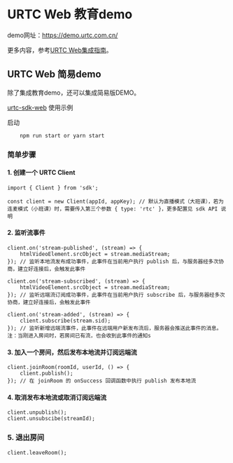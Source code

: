 # URTC Web 教育demo

demo网址：https://demo.urtc.com.cn/

更多内容，参考[URTC Web集成指南](https://docs.ucloud.cn/urtc/sdk/VideoStart)。

## URTC Web 简易demo

除了集成教育demo，还可以集成简易版DEMO。

[urtc-sdk-web](https://git.ucloudadmin.com/urtc/sdk/urtc-sdk-web) 使用示例

启动

```
    npm run start or yarn start 
```

### 简单步骤

#### 1. 创建一个 URTC Client

```
import { Client } from 'sdk';

const client = new Client(appId, appKey); // 默认为直播模式（大班课），若为连麦模式（小班课）时，需要传入第三个参数 { type: 'rtc' }，更多配置见 sdk API 说明
```

#### 2. 监听流事件

```
client.on('stream-published', (stream) => {
    htmlVideoElement.srcObject = stream.mediaStream;
}); // 监听本地流发布成功事件，此事件在当前用户执行 publish 后，与服务器经多次协商，建立好连接后，会触发此事件

client.on('stream-subscribed', (stream) => {
    htmlVideoElement.srcObject = stream.mediaStream;
}); // 监听远端流订阅成功事件，此事件在当前用户执行 subscribe 后，与服务器经多次协商，建立好连接后，会触发此事件

client.on('stream-added', (stream) => {
    client.subscribe(stream.sid);
}); // 监听新增远端流事件，此事件在远端用户新发布流后，服务器会推送此事件的消息。注：当刚进入房间时，若房间已有流，也会收到此事件的通知s

```

#### 3. 加入一个房间，然后发布本地流并订阅远端流

```
client.joinRoom(roomId, userId, () => {
    client.publish();
}); // 在 joinRoom 的 onSuccess 回调函数中执行 publish 发布本地流
```

#### 4. 取消发布本地流或取消订阅远端流

```
client.unpublish();
client.unsubscibe(streamId);
```

### 5. 退出房间

```
client.leaveRoom();
```
